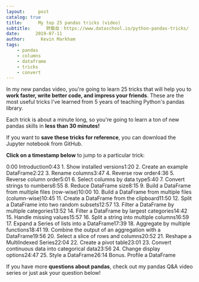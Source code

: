 ```yaml
---
layout:     post
catalog: true
title:      My top 25 pandas tricks (video)
subtitle:      转载自：https://www.dataschool.io/python-pandas-tricks/
date:      2019-07-11
author:      Kevin Markham
tags:
    - pandas
    - columns
    - dataframe
    - tricks
    - convert
---
```


In my new pandas video, you're going to learn 25 tricks that will help you to **work faster, write better code, and impress your friends**. These are the most useful tricks I've learned from 5 years of teaching Python's pandas library.

Each trick is about a minute long, so you're going to learn a ton of new pandas skills in **less than 30 minutes!**

If you want to **save these tricks for reference**, you can download the Jupyter notebook from GitHub.

**Click on a timestamp below** to jump to a particular trick:

0:00 Introduction0:43 1. Show installed versions1:20 2. Create an example DataFrame2:22 3. Rename columns3:47 4. Reverse row order4:36 5. Reverse column order5:01 6. Select columns by data type5:40 7. Convert strings to numbers6:55 8. Reduce DataFrame size8:15 9. Build a DataFrame from multiple files (row-wise)10:00 10. Build a DataFrame from multiple files (column-wise)10:45 11. Create a DataFrame from the clipboard11:50 12. Split a DataFrame into two random subsets12:57 13. Filter a DataFrame by multiple categories13:52 14. Filter a DataFrame by largest categories14:42 15. Handle missing values15:57 16. Split a string into multiple columns16:59 17. Expand a Series of lists into a DataFrame17:39 18. Aggregate by multiple functions18:41 19. Combine the output of an aggregation with a DataFrame19:56 20. Select a slice of rows and columns20:52 21. Reshape a MultiIndexed Series22:04 22. Create a pivot table23:01 23. Convert continuous data into categorical data23:56 24. Change display options24:47 25. Style a DataFrame26:14 Bonus. Profile a DataFrame

If you have more **questions about pandas**, check out my pandas Q&A video series or just ask your question below!
